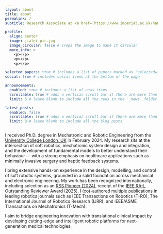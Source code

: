 ```yaml
---
layout: about
title: about
permalink: /
subtitle: Research Associate at <a href='https://www.imperial.ac.uk/hamlyn-centre/'> Hamlyn Centre for Robotic Surgery, Imperial College London </a>. 

profile:
  align: center
  image: jialei_pic.jpg
  image_circular: false # crops the image to make it circular
  more_info: >
    <p></p>
    <p></p>
    <p></p>

selected_papers: true # includes a list of papers marked as "selected={true}"
social: true # includes social icons at the bottom of the page

announcements:
  enabled: true # includes a list of news items
  scrollable: true # adds a vertical scroll bar if there are more than 3 news items
  limit: 5 # leave blank to include all the news in the `_news` folder

latest_posts:
  enabled: false
  scrollable: true # adds a vertical scroll bar if there are more than 3 new posts items
  limit: 3 # leave blank to include all the blog posts
---
```


I received Ph.D. degree in Mechatronic and Robotic Engineering from the [University College London, UK](https://www.ucl.ac.uk/) in February 2024. My research sits at the intersection of soft robotics, mechatronic system design and integration, and the development of fundamental models to better understand their behaviour — with a strong emphasis on healthcare applications such as minimally invasive surgery and haptic feedback systems.

I bring extensive hands-on experience in the design, modelling, and control of soft robotic systems, grounded in a solid foundation across mechanical and electronic engineering. My work has been recognized internationally, including selection as an [RSS Pioneer (2024)](https://sites.google.com/view/rsspioneers2024/participants?authuser=0), receipt of the [IEEE RA-L Outstanding Reviewer Award (2025)](https://www.ieee-ras.org/images/awards/RAS_2025_ICRA_Brochure.pdf). I (co)-authored multiple publications in leading robotics journals such as IEEE Transactions on Robotics (T-RO), The International Journal of Robotics Research (IJRR), and IEEE/ASME Transactions on Mechatronics (T-Mech).

I aim to bridge engineering innovation with translational clinical impact by developing cutting-edge and intelligent robotic platforms for next-generation medical technologies.

